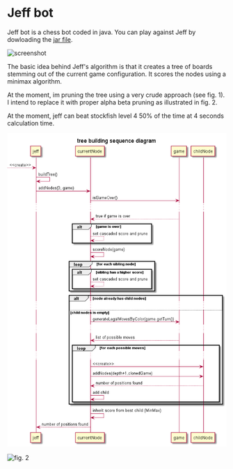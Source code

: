 # Jeff bot

Jeff bot is a chess bot coded in java. You can play against Jeff by dowloading the [jar file](https://github.com/BorysSerbyn/Jeff-bot/tree/master/out/artifacts/chess_jar).

![screenshot](https://i.imgur.com/MEmtkXk.jpg)

The basic idea behind Jeff's algorithm is that it creates a tree of boards stemming out of the current game configuration. It scores the nodes using a minimax algorithm.

At the moment, im pruning the tree using a very crude approach (see fig. 1). I intend to replace it with proper alpha beta pruning as illustrated in fig. 2.

At the moment, jeff can beat stockfish level 4 50% of the time at 4 seconds calculation time.

![fig. 1](/docs/tree%20building%20sequence%20diagram.png)

![fig. 2](/docs/alpha%beta%search%sequence%diagram.png)
